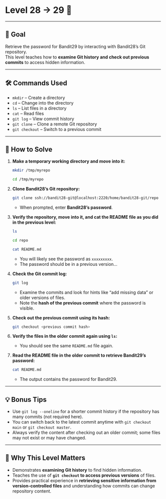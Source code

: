 # Level 28 → 29 🔐

---

## 🎯 Goal  

Retrieve the password for Bandit29 by interacting with Bandit28’s Git repository.  
This level teaches how to **examine Git history and check out previous commits** to access hidden information.  

---

## 🛠 Commands Used  

- `mkdir` – Create a directory  
- `cd` – Change into the directory  
- `ls` – List files in a directory  
- `cat` – Read files  
- `git log` – View commit history
- `git clone` – Clone a remote Git repository  
- `git checkout` – Switch to a previous commit  

---

## 🚀 How to Solve  

1. **Make a temporary working directory and move into it:**  
    ```bash
    mkdir /tmp/myrepo
    ```
    ```bash 
    cd /tmp/myrepo
    ```

2. **Clone Bandit28’s Git repository:**  
    ```bash
    git clone ssh://bandit28-git@localhost:2220/home/bandit28-git/repo
    ``` 
    - When prompted, enter **Bandit28’s password**. 

3. **Verify the repository, move into it, and cat the README file as you did in the previous level:**  
    ```bash
    ls
    ``` 
    ```bash 
    cd repo
    ```
    ```bash
    cat README.md
    ```
    - You will likely see the password as `xxxxxxxxx`.
    - The password should be in a previous version...

4. **Check the Git commit log:**  
    ```bash
    git log
    ```
    - Examine the commits and look for hints like “add missing data” or older versions of files.  
    - Note the **hash of the previous commit** where the password is visible.  

5. **Check out the previous commit using its hash:**  
    ```bash
    git checkout <previous commit hash>
    ```

6. **Verify the files in the older commit again using `ls`:**  
    - You should see the same `README.md` file again.  

7. **Read the README file in the older commit to retrieve Bandit29’s password:**  
    ```bash
    cat README.md
    ``` 
    - The output contains the password for Bandit29.  

---

## 💡 Bonus Tips  

- Use `git log --oneline` for a shorter commit history if the repository has many commits (not required here).  
- You can switch back to the latest commit anytime with `git checkout main` or `git checkout master`.  
- Always verify the content after checking out an older commit; some files may not exist or may have changed.  

---

## 🧠 Why This Level Matters  

- Demonstrates **examining Git history** to find hidden information.  
- Teaches the use of **`git checkout` to access previous versions** of files.  
- Provides practical experience in **retrieving sensitive information from version-controlled files** and understanding how commits can change repository content.  
